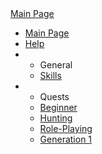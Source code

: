 <div class="logo"><a href="./">Main Page</a></div>
<div class="main-menu">

* [Main Page](./)
* [Help](?Help)
* 
    * General
    * [Skills](?Skills)
* 
    * Quests
    * [Beginner](?Beginner_Quests_(Uladh))
    * [Hunting](?Hunting_Quests)
    * [Role-Playing](?Role-Playing)
    * [Generation 1](?Generation_1)

</div>
